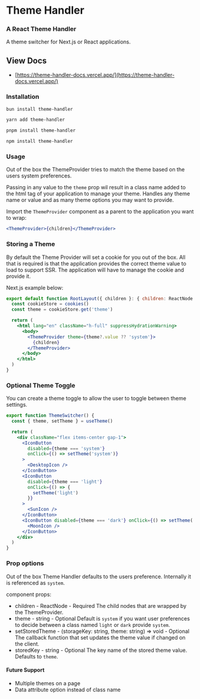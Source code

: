 # Theme Handler

### A React Theme Handler

A theme switcher for Next.js or React applications.

## View Docs

- [https://theme-handler-docs.vercel.app/](https://theme-handler-docs.vercel.app/)

### Installation

```sh
bun install theme-handler
```

```sh
yarn add theme-handler
```

```sh
pnpm install theme-handler
```

```sh
npm install theme-handler
```

### Usage

Out of the box the ThemeProvider tries to match the theme based on the users
system preferences.

Passing in any value to the `theme` prop wil result in a class name added to the
html tag of your application to manage your theme. Handles any theme name or
value and as many theme options you may want to provide.

Import the `ThemeProvider` component as a parent to the application you want to
wrap:

```jsx
<ThemeProvider>{children}</ThemeProvider>
```

### Storing a Theme

By default the Theme Provider will set a cookie for you out of the box. All that
is required is that the application provides the correct theme value to load to
support SSR. The application will have to manage the cookie and provide it.

Next.js example below:

```jsx
export default function RootLayout({ children }: { children: ReactNode }) {
  const cookieStore = cookies()
  const theme = cookieStore.get('theme')

  return (
    <html lang="en" className="h-full" suppressHydrationWarning>
      <body>
        <ThemeProvider theme={theme?.value ?? 'system'}>
          {children}
        </ThemeProvider>
      </body>
    </html>
  )
}
```

### Optional Theme Toggle

You can create a theme toggle to allow the user to toggle between theme
settings.

```jsx
export function ThemeSwitcher() {
  const { theme, setTheme } = useTheme()

  return (
    <div className="flex items-center gap-1">
      <IconButton
        disabled={theme === 'system'}
        onClick={() => setTheme('system')}
      >
        <DesktopIcon />
      </IconButton>
      <IconButton
        disabled={theme === 'light'}
        onClick={() => {
          setTheme('light')
        }}
      >
        <SunIcon />
      </IconButton>
      <IconButton disabled={theme === 'dark'} onClick={() => setTheme('dark')}>
        <MoonIcon />
      </IconButton>
    </div>
  )
}
```

### Prop options

Out of the box Theme Handler defaults to the users preference. Internally it is
referenced as `system`.

<ThemeProvider /> component props:

- children - ReactNode - Required The child nodes that are wrapped by the
  ThemeProvider.
- theme - string - Optional Default is `system` if you want user preferences to
  decide between a class named `light` or `dark` provide `system`.
- setStoredTheme - (storageKey: string, theme: string) => void - Optional The
  callback function that set updates the theme value if changed on the client.
- storedKey - string - Optional The key name of the stored theme value. Defaults
  to `theme`.

#### Future Support

- Multiple themes on a page
- Data attribute option instead of class name
